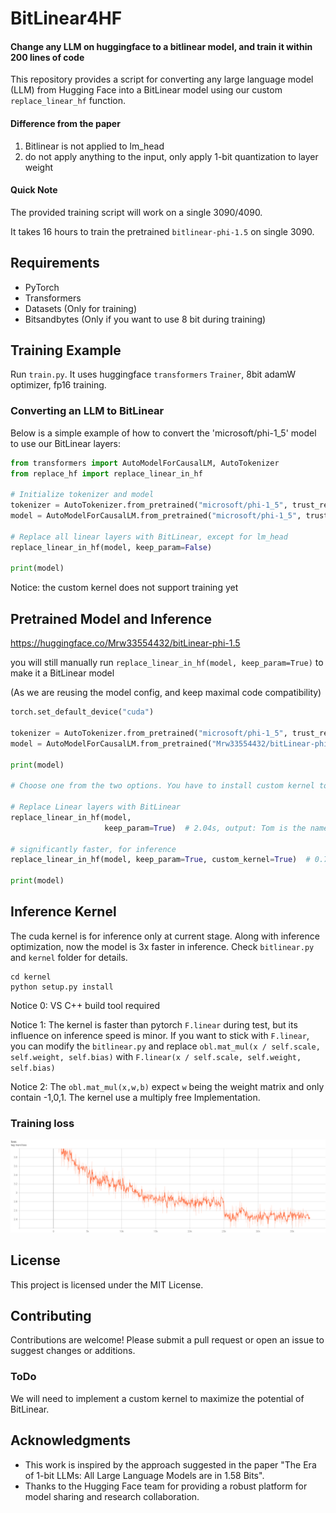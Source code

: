 # BitLinear4HF

#### Change any LLM on huggingface to a bitlinear model, and train it within 200 lines of code

This repository provides a script for converting any large language model (LLM) from Hugging Face into a BitLinear model
using our custom `replace_linear_hf` function.

#### Difference from the paper

1. Bitlinear is not applied to lm_head
2. do not apply anything to the input, only apply 1-bit quantization to layer weight

#### Quick Note

The provided training script will work on a single 3090/4090.

It takes 16 hours to train the pretrained `bitlinear-phi-1.5` on single 3090.

## Requirements

- PyTorch
- Transformers
- Datasets (Only for training)
- Bitsandbytes (Only if you want to use 8 bit during training)

## Training Example

Run `train.py`. It uses huggingface `transformers` `Trainer`, 8bit adamW optimizer, fp16 training.

### Converting an LLM to BitLinear

Below is a simple example of how to convert the 'microsoft/phi-1_5' model to use our BitLinear layers:

```python
from transformers import AutoModelForCausalLM, AutoTokenizer
from replace_hf import replace_linear_in_hf

# Initialize tokenizer and model
tokenizer = AutoTokenizer.from_pretrained("microsoft/phi-1_5", trust_remote_code=True)
model = AutoModelForCausalLM.from_pretrained("microsoft/phi-1_5", trust_remote_code=True)

# Replace all linear layers with BitLinear, except for lm_head
replace_linear_in_hf(model, keep_param=False)

print(model)
```

Notice: the custom kernel does not support training yet

## Pretrained Model and Inference

https://huggingface.co/Mrw33554432/bitLinear-phi-1.5

you will still manually run `replace_linear_in_hf(model, keep_param=True)` to make it a BitLinear model

(As we are reusing the model config, and keep maximal code compatibility)

```python
torch.set_default_device("cuda")

tokenizer = AutoTokenizer.from_pretrained("microsoft/phi-1_5", trust_remote_code=True)
model = AutoModelForCausalLM.from_pretrained("Mrw33554432/bitLinear-phi-1.5", trust_remote_code=True)

print(model)

# Choose one from the two options. You have to install custom kernel to get the custom_kernel=True works

# Replace Linear layers with BitLinear
replace_linear_in_hf(model,
                     keep_param=True)  # 2.04s, output: Tom is the name of some places in the U.S. state of Wisconsin:

# significantly faster, for inference
replace_linear_in_hf(model, keep_param=True, custom_kernel=True)  # 0.78s, same output

print(model)
```

## Inference Kernel

The cuda kernel is for inference only at current stage. Along with inference optimization, now the model is 3x faster in
inference.
Check `bitlinear.py` and `kernel` folder for details.

```
cd kernel
python setup.py install
```

Notice 0: VS C++ build tool required

Notice 1: The kernel is faster than pytorch `F.linear` during test, but its influence on inference speed is minor. If
you want to stick with `F.linear`, you can modify the `bitlinear.py` and
replace `obl.mat_mul(x / self.scale, self.weight, self.bias)` with `F.linear(x / self.scale, self.weight, self.bias)`

Notice 2: The `obl.mat_mul(x,w,b)` expect `w` being the weight matrix and only contain -1,0,1. The kernel use a multiply free Implementation.

### Training loss

![loss](img/loss.png)

## License

This project is licensed under the MIT License.

## Contributing

Contributions are welcome! Please submit a pull request or open an issue to suggest changes or additions.

### ToDo

We will need to implement a custom kernel to maximize the potential of BitLinear.

## Acknowledgments

- This work is inspired by the approach suggested in the paper "The Era of 1-bit LLMs: All Large Language Models are in
  1.58 Bits".
- Thanks to the Hugging Face team for providing a robust platform for model sharing and research collaboration.
